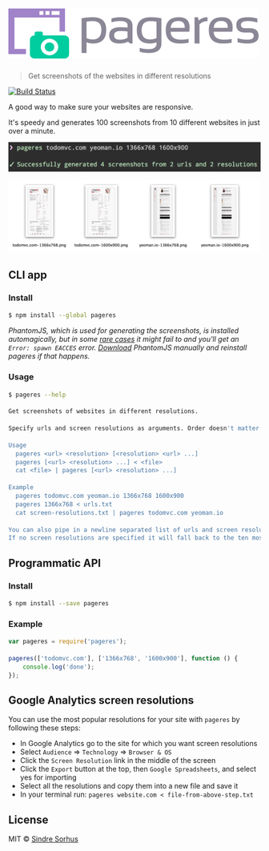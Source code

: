 # <img src="logo.png" width="500" alt="pageres">

> Get screenshots of the websites in different resolutions

[![Build Status](https://travis-ci.org/sindresorhus/pageres.png?branch=master)](https://travis-ci.org/sindresorhus/pageres)

A good way to make sure your websites are responsive.

It's speedy and generates 100 screenshots from 10 different websites in just over a minute.

![](screenshot.png)

![](screenshot-output.png)


## CLI app

### Install

```sh
$ npm install --global pageres
```

*PhantomJS, which is used for generating the screenshots, is installed automagically, but in some [rare cases](https://github.com/Obvious/phantomjs/issues/102) it might fail to and you'll get an `Error: spawn EACCES` error. [Download](http://phantomjs.org/download.html) PhantomJS manually and reinstall pageres if that happens.*


### Usage

```sh
$ pageres --help

Get screenshots of websites in different resolutions.

Specify urls and screen resolutions as arguments. Order doesn't matter.

Usage
  pageres <url> <resolution> [<resolution> <url> ...]
  pageres [<url> <resolution> ...] < <file>
  cat <file> | pageres [<url> <resolution> ...]

Example
  pageres todomvc.com yeoman.io 1366x768 1600x900
  pageres 1366x768 < urls.txt
  cat screen-resolutions.txt | pageres todomvc.com yeoman.io

You can also pipe in a newline separated list of urls and screen resolutions which will get merged with the arguments.
If no screen resolutions are specified it will fall back to the ten most popular ones according to w3counter.
```


## Programmatic API

### Install

```sh
$ npm install --save pageres
```

### Example

```js
var pageres = require('pageres');

pageres(['todomvc.com'], ['1366x768', '1600x900'], function () {
	console.log('done');
});
```


## Google Analytics screen resolutions

You can use the most popular resolutions for your site with `pageres` by following these steps:

- In Google Analytics go to the site for which you want screen resolutions
- Select `Audience` => `Technology` => `Browser & OS`
- Click the `Screen Resolution` link in the middle of the screen
- Click the `Export` button at the top, then `Google Spreadsheets`, and select yes for importing
- Select all the resolutions and copy them into a new file and save it
- In your terminal run: `pageres website.com < file-from-above-step.txt`


## License

MIT © [Sindre Sorhus](http://sindresorhus.com)
